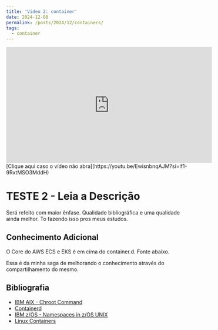 ```yaml
---
title: 'Video 2: container'
date: 2024-12-08
permalink: /posts/2024/12/containers/
tags:
  - container
---
```



<iframe width="560" height="315" src="https://www.youtube.com/embed/EwisnbnqAJM?si=lf1-9RxtMSO3MddH" frameborder="0" allow="accelerometer; autoplay; clipboard-write; encrypted-media; gyroscope; picture-in-picture" allowfullscreen></iframe>  
[Clique aqui caso o vídeo não abra](https://youtu.be/EwisnbnqAJM?si=lf1-9RxtMSO3MddH)

# TESTE 2 - Leia a Descrição

Será refeito com maior ênfase. Qualidade bibliográfica e uma qualidade ainda melhor. To fazendo isso pros meus estudos.

## Conhecimento Adicional

O Core do AWS ECS e EKS é em cima do container.d. Fonte abaixo.

Essa é da minha saga de melhorando o conhecimento através do compartilhamento do mesmo.

## Bibliografia

- [IBM AIX - Chroot Command](https://www.ibm.com/docs/pt-br/aix/7.3?topic=c-chroot-command)  
- [Containerd](https://containerd.io)  
- [IBM z/OS - Namespaces in z/OS UNIX](https://www.ibm.com/docs/en/zos/3.1.0?topic=planning-namespaces-zos-unix)  
- [Linux Containers](https://linuxcontainers.org) 
